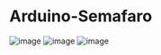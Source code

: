 # Arduino-Semafaro

![image](https://user-images.githubusercontent.com/80048512/149629185-08d4c323-4db6-464c-9c53-0726fe9a4c6b.png)
![image](https://user-images.githubusercontent.com/80048512/149629201-fb099939-31b2-4ba9-b530-946246374a74.png)
![image](https://user-images.githubusercontent.com/80048512/149630286-671df1df-c4df-4589-8cec-c0b0c616a28c.png)

